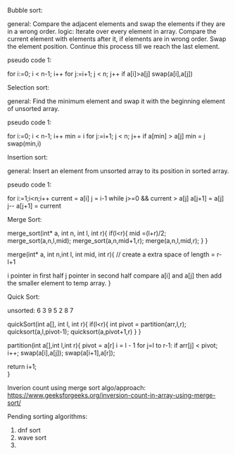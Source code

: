Bubble sort:

general: Compare the adjacent elements and swap the elements if they are in a wrong order.
logic: Iterate over every element in array. Compare the current element with elements after it, if elements are in wrong order. Swap the element position. Continue this process till we reach the last element.

pseudo code 1:

for i:=0; i < n-1; i++
  for j:=i+1; j < n; j++
    if a[i]>a[j]
       swap(a[i],a[j]) 



Selection sort:

general: Find the minimum element and swap it with the beginning element of unsorted array.

pseudo code 1:

for i:=0; i < n-1; i++
  min = i
  for j:=i+1; j < n; j++
      if a[min] > a[j]
         min = j 
  swap(min,i)       



Insertion sort:

general: Insert an element from unsorted array to its position in sorted array.

pseudo code 1:

for i:=1;i<n;i++
   current = a[i]
   j = i-1
   while j>=0 && current > a[j]
     a[j+1] = a[j]
     j--
   a[j+1] = current


Merge Sort:


merge_sort(int* a, int n, int l, int r){
   if(l<r){
      mid =(l+r)/2;
      merge_sort(a,n,l,mid);
      merge_sort(a,n,mid+1,r);
      merge(a,n,l,mid,r);
   }
}

merge(int* a, int n,int l, int mid, int r){
   // create a extra space of length = r-l+1

   i pointer in first half 
   j pointer in second half
   compare a[i] and a[j] then add the smaller element to temp array.
}



Quick Sort:

unsorted: 6 3 9 5 2 8 7

quickSort(int a[], int l, int r){
   if(l<r){
      int pivot = partition(arr,l,r);
      quicksort(a,l,pivot-1);
      quicksort(a,pivot+1,r)
   }
}

partition(int a[],int l,int r){
   pivot = a[r]
   i = l - 1
   for j=l to r-1:
      if arr[j] < pivot;
           i++;
           swap(a[i],a[j]);
   swap(a[i+1],a[r]);

   return i+1;        
}


Inverion count using merge sort algo/approach: https://www.geeksforgeeks.org/inversion-count-in-array-using-merge-sort/

Pending sorting algorithms:

1. dnf sort
2. wave sort
3. 